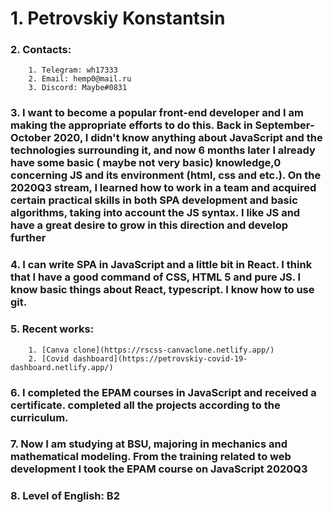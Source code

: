 # 1. Petrovskiy Konstantsin
### 2. Contacts:
        1. Telegram: wh17333
        2. Email: hemp0@mail.ru
        3. Discord: Maybe#0831

### 3. I want to become a popular front-end developer and I am making the appropriate efforts to do this. Back in September-October 2020, I didn't know anything about JavaScript and the technologies surrounding it, and now 6 months later I already have some basic ( maybe not very basic) knowledge,0 concerning JS and its environment (html, css and etc.). On the 2020Q3 stream, I learned how to work in a team and acquired certain practical skills in both SPA development and basic algorithms, taking into account the JS syntax. I like JS and have a great desire to grow in this direction and develop further
### 4. I can write SPA in JavaScript and a little bit in React.  I think that I have a good command of CSS, HTML 5 and pure JS. I know basic things about React, typescript. I know how to use git.
### 5. Recent works:

        1. [Canva clone](https://rscss-canvaclone.netlify.app/)
        2. [Covid dashboard](https://petrovskiy-covid-19-dashboard.netlify.app/)

### 6. I completed the EPAM courses in JavaScript and received a certificate. completed all the projects according to the curriculum.
### 7. Now I am studying at BSU, majoring in mechanics and mathematical modeling. From the training related to web development I took the EPAM course on JavaScript 2020Q3
### 8. Level of English: B2


